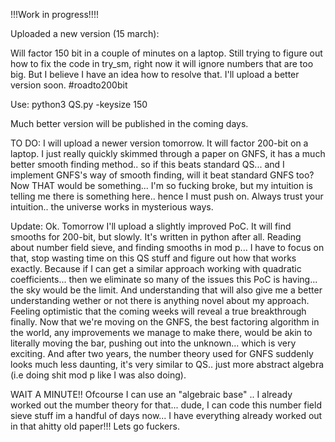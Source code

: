 !!!Work in progress!!!!

Uploaded a new version (15 march):

Will factor 150 bit in a couple of minutes on a laptop.
Still trying to figure out how to fix the code in try_sm, right now it will ignore numbers that are too big. 
But I believe I have an idea how to resolve that. I'll upload a better version soon. #roadto200bit

Use: python3 QS.py -keysize 150

Much better version will be published in the coming days.

TO DO: I will upload a newer version tomorrow. It will factor 200-bit on a laptop. I just really quickly skimmed through a paper on GNFS, it has a much better smooth finding method.. so if this beats standard QS... and I implement GNFS's way of smooth finding, will it beat standard GNFS too? Now THAT would be something... I'm so fucking broke, but my intuition is telling me there is something here.. hence I must push on. Always trust your intuition.. the universe works in mysterious ways. 

Update: Ok. Tomorrow I'll upload a slightly improved PoC. It will find smooths for 200-bit, but slowly. It's written in python after all. Reading about number field sieve, and finding smooths in mod p...  I have to focus on that, stop wasting time on this QS stuff and figure out how that works exactly. Because if I can get a similar approach working with quadratic coefficients... then we eliminate so many of the issues this PoC is having... the sky would be the limit. And understanding that will also give me a better understanding wether or not there is anything novel about my approach. Feeling optimistic that the coming weeks will reveal a true breakthrough finally. Now that we're moving on the GNFS, the best factoring algorithm in the world, any improvements we manage to make there, would be akin to literally moving the bar, pushing out into the unknown... which is very exciting. And after two years, the number theory used for GNFS suddenly looks much less daunting, it's very similar to QS.. just more abstract algebra (i.e doing shit mod p like I was also doing).

WAIT A MINUTE!! Ofcourse I can use an "algebraic base" ..  I already worked out the mumber theory for that... dude, I can code this number field sieve stuff im a handful of days now... I have everything already worked out in that ahitty old paper!!! Lets go fuckers.
